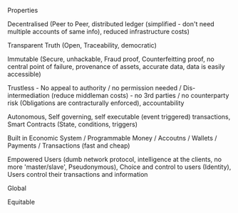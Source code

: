 Properties

Decentralised (Peer to Peer, distributed ledger (simplified - don't need multiple accounts of same info), reduced infrastructure costs)

Transparent Truth (Open, Traceability, democratic)

Immutable (Secure, unhackable, Fraud proof, Counterfeitting proof, no central point of failure, provenance of assets, accurate data, data is easily accessible)

Trustless - No appeal to authority / no permission needed / Dis-intermediation (reduce middleman costs) - no 3rd parties / no counterparty risk (Obligations are contracturally enforced), accountability

Autonomous, Self governing, self executable (event triggered) transactions, Smart Contracts (State, conditions, triggers)

Built in Economic System / Programmable Money / Accoutns / Wallets / Payments / Transactions (fast and cheap)

Empowered Users (dumb network protocol, intelligence at the clients, no more 'master/slave', Pseudonymous), Choice and control to users (Identity), Users control their transactions and information

Global

Equitable 

